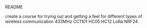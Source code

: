 README


create a course for trying out and getting a feel for different types of wireless communication
433MHz
CC1101
HC05
HC12
LoRa
NRF24
